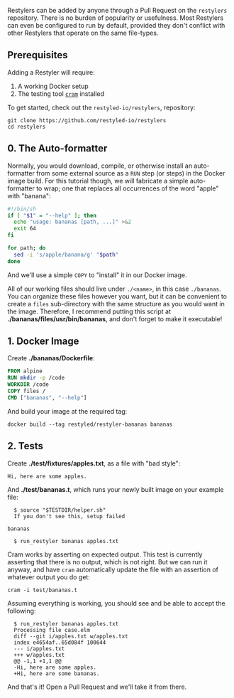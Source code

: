 Restylers can be added by anyone through a Pull Request on the `restylers` repository. There is no burden of popularity or usefulness. Most Restylers can even be configured to run by default, provided they don't conflict with other Restylers that operate on the same file-types.

## Prerequisites

Adding a Restyler will require:

1. A working Docker setup
1. The testing tool [`cram`](https://bitheap.org/cram/) installed

To get started, check out the `restyled-io/restylers`, repository:

```console
git clone https://github.com/restyled-io/restylers
cd restylers
```

## 0. The Auto-formatter

Normally, you would download, compile, or otherwise install an auto-formatter from some external source as a `RUN` step (or steps) in the Docker image build. For this tutorial though, we will fabricate a simple auto-formatter to wrap; one that replaces all occurrences of the word "apple" with "banana":

```sh
#!/bin/sh
if [ "$1" = "--help" ]; then
  echo "usage: bananas [path, ...]" >&2
  exit 64
fi

for path; do
  sed -i 's/apple/banana/g' "$path"
done
```

And we'll use a simple `COPY` to "install" it in our Docker image.

All of our working files should live under `./<name>`, in this case `./bananas`. You can organize these files however you want, but it can be convenient to create a `files` sub-directory with the same structure as you would want in the image. Therefore, I recommend putting this script at **./bananas/files/usr/bin/bananas**, and don't forget to make it executable!

## 1. Docker Image

Create **./bananas/Dockerfile**:

```dockerfile
FROM alpine
RUN mkdir -p /code
WORKDIR /code
COPY files /
CMD ["bananas", "--help"]
```

And build your image at the required tag:

```console
docker build --tag restyled/restyler-bananas bananas
```

## 2. Tests

Create **./test/fixtures/apples.txt**, as a file with "bad style":

```
Hi, here are some apples.
```

And **./test/bananas.t**, which runs your newly built image on your example file:

```cram
  $ source "$TESTDIR/helper.sh"
  If you don't see this, setup failed

bananas

  $ run_restyler bananas apples.txt
```

Cram works by asserting on expected output. This test is currently asserting that there is no output, which is not right. But we can run it anyway, and have `cram` automatically update the file with an assertion of whatever output you do get:

```console
cram -i test/bananas.t
```

Assuming everything is working, you should see and be able to accept the following:

```
  $ run_restyler bananas apples.txt
  Processing file case.elm
  diff --git i/apples.txt w/apples.txt
  index e4654af..65d084f 100644
  --- i/apples.txt
  +++ w/apples.txt
  @@ -1,1 +1,1 @@
  -Hi, here are some apples.
  +Hi, here are some bananas.
```

And that's it! Open a Pull Request and we'll take it from there.